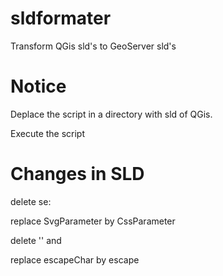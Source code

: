 # sldformater
Transform QGis sld's to GeoServer sld's


# Notice

Deplace the script in a directory with sld of QGis.

Execute the script

# Changes in SLD

delete se:

replace SvgParameter by CssParameter

delete '<Description>' and </Description>

replace escapeChar by escape
